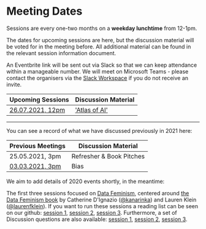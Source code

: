 # Meeting Dates

Sessions are every one-two months on a **weekday lunchtime** from 12-1pm.

The dates for upcoming sessions are here, but the discussion material will be voted for in the meeting before. All additional material can be found in the relevant session information document.

An Eventbrite link will be sent out via Slack so that we can keep attendance within a manageable number. We will meet on Microsoft Teams - please contact the organisers via the [Slack Workspace](https://govdatascience.slack.com) if you do not receive an invite.

| Upcoming Sessions                                      | Discussion Material |
|--------------------------------------------------------|---------------------|
| [26.07.2021, 12pm](./Sessions/2021/07-21-session.md)   | ['Atlas of AI'](https://yalebooks.co.uk/display.asp?k=9780300209570) |

--------------

You can see a record of what we have discussed previously in 2021 here:

| Previous Meetings | Discussion Material |
|-------------------|---------------------|
| 25.05.2021, 3pm   | Refresher & Book Pitches|
| [03.03.2021, 3pm](Sessions/2021/03-21-session.md)   | Bias |

We aim to add details of 2020 events shortly, in the meantime:

The first three sessions focused on [Data Feminism](https://github.com/ukgovdatascience/data-ethics-and-society-reading-group/tree/main/Sessions/2020/Data_Feminism), centered around [the Data Feminism book](https://data-feminism.mitpress.mit.edu/) by
Catherine D'Ignazio ([@kanarinka](https://twitter.com/kanarinka)) and Lauren Klein ([@laurenfklein](https://twitter.com/laurenfklein)). If you want to run these sessions a reading list can be seen on our github: [session 1](Sessions/2020/Data_Feminism/Session_1/1_Data-Feminism-Part-1.md), [session 2](Sessions/2020/Data_Feminism/Session_2/2_Reflecting-on-Practice.md), [session 3](Sessions/2020/Data_Feminism/Session_3/3_Data-Feminism-Part-2.md). Furthermore, a set of Discussion questions are also available: [session 1](Sessions/2020/Data_Feminism/Session_1/Session-1-Facilitator-Qs.md), [session 2](Sessions/2020/Data_Feminism/Session_2/Session-2-Facilitator-Qs.md), [session 3](Sessions/2020/Data_Feminism/Session_3/Session-3-Facilitator-Qs.md).

